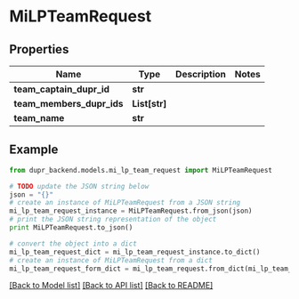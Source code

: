 # MiLPTeamRequest


## Properties
Name | Type | Description | Notes
------------ | ------------- | ------------- | -------------
**team_captain_dupr_id** | **str** |  | 
**team_members_dupr_ids** | **List[str]** |  | 
**team_name** | **str** |  | 

## Example

```python
from dupr_backend.models.mi_lp_team_request import MiLPTeamRequest

# TODO update the JSON string below
json = "{}"
# create an instance of MiLPTeamRequest from a JSON string
mi_lp_team_request_instance = MiLPTeamRequest.from_json(json)
# print the JSON string representation of the object
print MiLPTeamRequest.to_json()

# convert the object into a dict
mi_lp_team_request_dict = mi_lp_team_request_instance.to_dict()
# create an instance of MiLPTeamRequest from a dict
mi_lp_team_request_form_dict = mi_lp_team_request.from_dict(mi_lp_team_request_dict)
```
[[Back to Model list]](../README.md#documentation-for-models) [[Back to API list]](../README.md#documentation-for-api-endpoints) [[Back to README]](../README.md)


